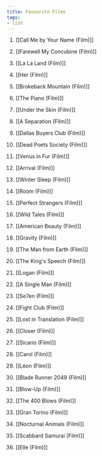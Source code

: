 ```yaml
---
title: Favourite Films
tags: 
- list
---
```










1.  [[Call Me by Your Name (Film)]]

2.  [[Farewell My Concubine (Film)]]

3.  [[La La Land (Film)]]

4.  [[Her (Film)]]

5.  [[Brokeback Mountain (Film)]]

6.  [[The Piano (Film)]]

7.  [[Under the Skin (Film)]]

8.  [[A Separation (Film)]]

9.  [[Dallas Buyers Club (Film)]]

10.  [[Dead Poets Society (Film)]]

11.  [[Venus in Fur (Film)]]

12.  [[Arrival (Film)]]

13.  [[Winter Sleep (Film)]]

14.  [[Room (Film)]]

15.  [[Perfect Strangers (Film)]]

16.  [[Wild Tales (Film)]]

17.  [[American Beauty (Film)]]

18.  [[Gravity (Film)]]

19.  [[The Man from Earth (Film)]]

20.  [[The King's Speech (Film)]]

21.  [[Logan (Film)]]

22.  [[A Single Man (Film)]]

23.  [[Se7en (Film)]]

24.  [[Fight Club (Film)]]

25.  [[Lost in Translation (Film)]]

26.  [[Closer (Film)]]

27.  [[Sicario (Film)]]

28.  [[Carol (Film)]]

29.  [[Léon (Film)]]

30.  [[Blade Runner 2049 (Film)]]

31.  [[Blow-Up (Film)]]

32.  [[The 400 Blows (Film)]]

33.  [[Gran Torino (Film)]]

34.  [[Nocturnal Animals (Film)]]

35.  [[Scabbard Samurai (Film)]]

36.  [[Elle (Film)]]



